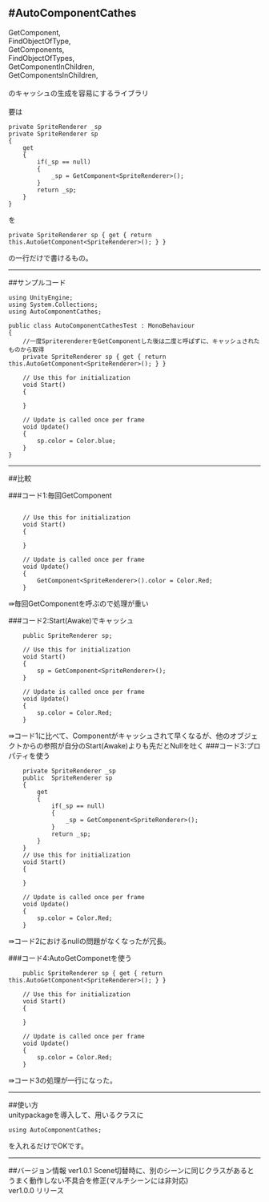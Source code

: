 #AutoComponentCathes
---
GetComponent,<br>
FindObjectOfType,<br>
GetComponents,<br>
FindObjectOfTypes,<br>
GetComponentInChildren,<br>
GetComponentsInChildren,<br>
<br>
のキャッシュの生成を容易にするライブラリ
<br>
<br>
要は

```
private SpriteRenderer _sp
private SpriteRenderer sp
{
	get
	{
		if(_sp == null)
		{
			_sp = GetComponent<SpriteRenderer>();
		}
		return _sp;
	}
}

```

を

```
private SpriteRenderer sp { get { return this.AutoGetComponent<SpriteRenderer>(); } }

```
の一行だけで書けるもの。


---


##サンプルコード
```
using UnityEngine;
using System.Collections;
using AutoComponentCathes;

public class AutoComponentCathesTest : MonoBehaviour
{
	//一度SpriterendererをGetComponentした後は二度と呼ばずに、キャッシュされたものから取得
	private SpriteRenderer sp { get { return this.AutoGetComponent<SpriteRenderer>(); } }

	// Use this for initialization
	void Start()
	{
		
	}

	// Update is called once per frame
	void Update()
	{
		sp.color = Color.blue;
	}
}

```

---


##比較

###コード1:毎回GetComponent

```

	// Use this for initialization
	void Start()
	{
		
	}

	// Update is called once per frame
	void Update()
	{
		GetComponent<SpriteRenderer>().color = Color.Red;
	}
```
⇛毎回GetComponentを呼ぶので処理が重い

###コード2:Start(Awake)でキャッシュ

```
	public SpriteRenderer sp;

	// Use this for initialization
	void Start()
	{
		sp = GetComponent<SpriteRenderer>();
	}

	// Update is called once per frame
	void Update()
	{
		sp.color = Color.Red;
	}
```
⇛コード1に比べて、Componentがキャッシュされて早くなるが、他のオブジェクトからの参照が自分のStart(Awake)よりも先だとNullを吐く
###コード3:プロパティを使う

```
	private SpriteRenderer _sp
	public  SpriteRenderer sp
	{
		get
		{
			if(_sp == null)
			{
				_sp = GetComponent<SpriteRenderer>();
			}
			return _sp;
		}
	}
	// Use this for initialization
	void Start()
	{
		
	}

	// Update is called once per frame
	void Update()
	{
		sp.color = Color.Red;
	}
```
⇛コード2におけるnullの問題がなくなったが冗長。

###コード4:AutoGetComponetを使う
```
	public SpriteRenderer sp { get { return this.AutoGetComponent<SpriteRenderer>(); } }

	// Use this for initialization
	void Start()
	{
		
	}

	// Update is called once per frame
	void Update()
	{
		sp.color = Color.Red;
	}
```
⇛コード3の処理が一行になった。

---

##使い方
<br>
unitypackageを導入して、用いるクラスに

```
using AutoComponentCathes;
```
を入れるだけでOKです。

---

##バージョン情報
ver1.0.1 Scene切替時に、別のシーンに同じクラスがあるとうまく動作しない不具合を修正(マルチシーンには非対応)<br>
ver1.0.0 リリース
